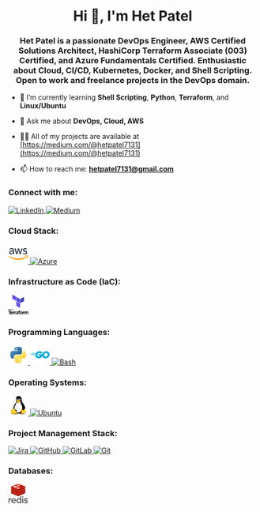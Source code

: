 <h1 align="center">Hi 👋, I'm Het Patel</h1>
<h3 align="center">Het Patel is a passionate DevOps Engineer, AWS Certified Solutions Architect, HashiCorp Terraform Associate (003) Certified, and Azure Fundamentals Certified. Enthusiastic about Cloud, CI/CD, Kubernetes, Docker, and Shell Scripting. Open to work and freelance projects in the DevOps domain.</h3>

- 🌱 I’m currently learning **Shell Scripting**, **Python**, **Terraform**, and **Linux/Ubuntu**

- 💬 Ask me about **DevOps, Cloud, AWS**

- 👨‍💻 All of my projects are available at [https://medium.com/@hetpatel7131](https://medium.com/@hetpatel7131)

- 📫 How to reach me: **hetpatel7131@gmail.com**

<h3 align="left">Connect with me:</h3>
<p align="left">
  <a href="https://www.linkedin.com/in/hetpatel7131/" target="blank">
    <img align="center" src="https://raw.githubusercontent.com/rahuldkjain/github-profile-readme-generator/master/src/images/icons/Social/linked-in-alt.svg" alt="LinkedIn" title="LinkedIn" height="30" width="40" />
  </a>
  <a href="https://medium.com/@hetpatel7131" target="blank">
    <img align="center" src="https://findingtom.com/images/uploads/medium-logo/article-image-00.jpeg" alt="Medium" title="Medium" height="30" width="40" />
  </a>
</p>

<h3 align="left">Cloud Stack:</h3>
<p align="left"> 
  <a href="https://aws.amazon.com" target="_blank" rel="noreferrer">
    <img src="https://raw.githubusercontent.com/devicons/devicon/master/icons/amazonwebservices/amazonwebservices-original-wordmark.svg" alt="AWS" title="Amazon Web Services (AWS)" width="40" height="40"/>
  </a> 
  <a href="https://azure.microsoft.com/en-in/" target="_blank" rel="noreferrer">
    <img src="https://www.vectorlogo.zone/logos/microsoft_azure/microsoft_azure-icon.svg" alt="Azure" title="Microsoft Azure" width="40" height="40"/>
  </a> 
</p>

<h3 align="left">Infrastructure as Code (IaC):</h3>
<p align="left">
  <a href="https://www.terraform.io/" target="_blank" rel="noreferrer">
    <img src="https://raw.githubusercontent.com/devicons/devicon/master/icons/terraform/terraform-original-wordmark.svg" alt="Terraform" title="Terraform" width="40" height="40"/>
  </a>
</p>

<h3 align="left">Programming Languages:</h3>
<p align="left">
  <a href="https://www.python.org" target="_blank" rel="noreferrer">
    <img src="https://raw.githubusercontent.com/devicons/devicon/master/icons/python/python-original.svg" alt="Python" title="Python" width="40" height="40"/>
  </a>
  <a href="https://golang.org" target="_blank" rel="noreferrer">
    <img src="https://raw.githubusercontent.com/devicons/devicon/master/icons/go/go-original-wordmark.svg" alt="Go" title="Go" width="40" height="40"/>
  </a>
  <a href="https://www.gnu.org/software/bash/" target="_blank" rel="noreferrer">
    <img src="https://camo.githubusercontent.com/9cf3fcdf2293010bfbcda9425b74aa05432c75c85dea95b35c474329c1f5ca8d/68747470733a2f2f7777772e7376677265706f2e636f6d2f73686f772f3335333437382f626173682d69636f6e2e737667" alt="Bash" title="Bash" width="40" height="40"/>
  </a>
</p>

<h3 align="left">Operating Systems:</h3>
<p align="left">
  <a href="https://www.linux.org/" target="_blank" rel="noreferrer">
    <img src="https://raw.githubusercontent.com/devicons/devicon/master/icons/linux/linux-original.svg" alt="Linux" title="Linux" width="40" height="40"/>
  </a>
  <a href="https://ubuntu.com/" target="_blank" rel="noreferrer">
    <img src="https://static-00.iconduck.com/assets.00/ubuntu-plain-icon-256x256-we4d4gd0.png" alt="Ubuntu" title="Ubuntu" width="40" height="40"/>
  </a>
</p>

<h3 align="left">Project Management Stack:</h3>
<p align="left">
  <a href="https://www.atlassian.com/software/jira" target="_blank" rel="noreferrer">
    <img src="https://www.vectorlogo.zone/logos/atlassian_jira/atlassian_jira-icon.svg" alt="Jira" title="Jira" width="40" height="40"/>
  </a>
  <a href="https://github.com" target="_blank" rel="noreferrer">
    <img src="https://camo.githubusercontent.com/cc621e872e3eb80326ab0eb60a04af699aa022df365f28ea2dbb490c1e7ae788/68747470733a2f2f7777772e766563746f726c6f676f2e7a6f6e652f6c6f676f732f6769746875622f6769746875622d69636f6e2e737667" alt="GitHub" title="GitHub" width="40" height="40"/>
  </a>
  <a href="https://about.gitlab.com/" target="_blank" rel="noreferrer">
    <img src="https://www.vectorlogo.zone/logos/gitlab/gitlab-icon.svg" alt="GitLab" title="GitLab" width="40" height="40"/>
  </a>
  <a href="https://git-scm.com/" target="_blank" rel="noreferrer">
    <img src="https://www.vectorlogo.zone/logos/git-scm/git-scm-icon.svg" alt="Git" title="Git" width="40" height="40"/>
  </a>
</p>

<h3 align="left">Databases:</h3>
<p align="left">
  <a href="https://redis.io" target="_blank" rel="noreferrer">
    <img src="https://raw.githubusercontent.com/devicons/devicon/master/icons/redis/redis-original-wordmark.svg" alt="Redis" title="Redis" width="40" height="40"/>
  </a>
</p>
